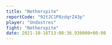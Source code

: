 ```yaml
---
title: "Netherspite"
reportCode: "92tJC1P8zdqrZ43p"
player: "Undostres"
fight: "Netherspite"
date: 2021-10-16T13:08:36.936000+00:00
---
```

